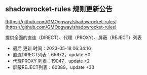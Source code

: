 ## shadowrocket-rules 规则更新公告

[https://github.com/GMOogway/shadowrocket-rules](https://github.com/GMOogway/shadowrocket-rules)

提供全面的直连（DIRECT）、代理（PROXY）、屏蔽（REJECT）列表
- 最后 更新 时间：2023-05-18 06:34:16
- 直连DIRECT列表：65672，update +0
- 代理PROXY 列表：19047，update +2
- 屏蔽REJECT列表：60389，update +33